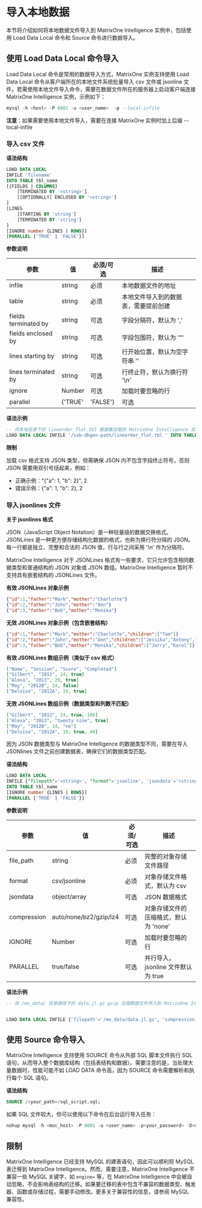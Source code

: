 # 导入本地数据

本节将介绍如何将本地数据文件导入到 MatrixOne Intelligence 实例中，包括使用 Load Data Local 命令和 Source 命令进行数据导入。

## 使用 Load Data Local 命令导入

Load Data Local 命令是常用的数据导入方式，MatrixOne 实例支持使用 Load Data Local 命令从客户端所在的本地文件系统批量导入 csv 文件或 jsonline 文件。若需使用本地文件导入命令，需要在数据文件所在的服务器上启动客户端连接 MatrixOne Intelligence 实例，示例如下：

```sql
mysql -h <host> -P 6001 -u <user_name>  -p --local-infile
```

**注意**：如果需要使用本地文件导入，需要在连接 MatrixOne 实例时加上后缀 --local-infile

### 导入 csv 文件

**语法结构**

```sql
LOAD DATA LOCAL
INFILE 'filename'
INTO TABLE tbl_name
[{FIELDS | COLUMNS}
    [TERMINATED BY '<string>']
    [[OPTIONALLY] ENCLOSED BY '<string>']
]
[LINES
    [STARTING BY 'string']
    [TERMINATED BY 'string']
]
[IGNORE number {LINES | ROWS}]
[PARALLEL {'TRUE' | 'FALSE'}]
```

**参数说明**

| 参数                   | 值                 | 必须/可选 | 描述                                                      |
| ---------------------- | ------------------ | --------- | --------------------------------------------------------- |
| infile                 | string             | 必须      | 本地数据文件的地址                                       |
| table                  | string             | 必须      | 本地文件导入到的数据表，需要提前创建                     |
| fields terminated by   | string             | 可选      | 字段分隔符，默认为 ','                                   |
| fields enclosed by     | string             | 可选      | 字段包围符，默认为 '"'                                  |
| lines starting by      | string             | 可选      | 行开始位置，默认为空字符串 ''                          |
| lines terminated by    | string             | 可选      | 行终止符，默认为换行符 '\n'                            |
| ignore                | Number             | 可选      | 加载时要忽略的行                                         |
| parallel              | {'TRUE' | 'FALSE'}  | 可选      | 并行导入，jsonline 文件默认为 true                        |

**语法示例**

```sql
-- 将本地目录下的 lineorder_flat.tbl 数据集加载到 MatrixOne Intelligence 实例中的数据表 lineorder_flat
LOAD DATA LOCAL INFILE '/ssb-dbgen-path/lineorder_flat.tbl ' INTO TABLE lineorder_flat;
```

**限制**

加载 csv 格式支持 JSON 类型，但需确保 JSON 内不包含字段终止符号，否则 JSON 需要用双引号括起来，例如：

- 正确示例："{"a": 1, "b": 2}", 2
- 错误示例：{"a": 1, "b": 2}, 2

### 导入 jsonlines 文件

**关于 jsonlines 格式**

JSON（JavaScript Object Notation）是一种轻量级的数据交换格式。JSONLines 是一种更方便存储结构化数据的格式，也称为换行符分隔的 JSON。每一行都是独立、完整和合法的 JSON 值，行与行之间采用 '\n' 作为分隔符。

MatrixOne Intelligence 对于 JSONLines 格式有一些要求，它只允许包含相同数据类型和普通结构的 JSON 对象或 JSON 数组。MatrixOne Intelligence 暂时不支持具有嵌套结构的 JSONLines 文件。

**有效 JSONLines 对象示例**

```json
{"id":1,"father":"Mark","mother":"Charlotte"}
{"id":2,"father":"John","mother":"Ann"}
{"id":3,"father":"Bob","mother":"Monika"}
```

**无效 JSONLines 对象示例（包含嵌套结构）**

```json
{"id":1,"father":"Mark","mother":"Charlotte","children":["Tom"]}
{"id":2,"father":"John","mother":"Ann","children":["Jessika","Antony","Jack"]}
{"id":3,"father":"Bob","mother":"Monika","children":["Jerry","Karol"]}
```

**有效 JSONLines 数组示例（类似于 csv 格式）**

```json
["Name", "Session", "Score", "Completed"]
["Gilbert", "2013", 24, true]
["Alexa", "2013", 29, true]
["May", "2012B", 14, false]
["Deloise", "2012A", 19, true]
```

**无效 JSONLines 数组示例（数据类型和列数不匹配）**

```json
["Gilbert", "2013", 24, true, 100]
["Alexa", "2013", "twenty nine", true]
["May", "2012B", 14, "no"]
["Deloise", "2012A", 19, true, 40]
```

因为 JSON 数据类型与 MatrixOne Intelligence 的数据类型不同，需要在导入 JSONlines 文件之前创建数据表，确保它们的数据类型匹配。

**语法结构**

```sql
LOAD DATA LOCAL
INFILE {"filepath"='<string>', "format"='jsonline', 'jsondata'='<string>', "compression"='<string>'}
INTO TABLE tbl_name
[IGNORE number {LINES | ROWS}]
[PARALLEL {'TRUE' | 'FALSE'}]
```

**参数说明**

| 参数         | 值     | 必须/可选 | 描述                                   |
| ------------ | ------ | --------- | -------------------------------------- |
| file_path    | string | 必须      | 完整的对象存储文件路径                |
| format       | csv/jsonline | 必须 | 对象存储文件格式，默认为 csv          |
| jsondata     | object/array | 可选 | JSON 数据格式                           |
| compression  | auto/none/bz2/gzip/lz4 | 可选 | 对象存储文件的压缩格式，默认为 'none' |
| IGNORE       | Number | 可选 | 加载时要忽略的行                         |
| PARALLEL     | true/false | 可选 | 并行导入，jsonline 文件默认为 true       |

**语法示例**

```sql
-- 将 /mo_data/ 目录路径下的 data.jl.gz gzip 压缩数据文件导入到 MatrixOne Intelligence 实例中的数据表 db1.a，并从第二行开始导入。


LOAD DATA LOCAL INFILE {'filepath'='/mo_data/data.jl.gz', 'compression'='gzip','format'='jsonline','jsondata'='array'} into table db1.a ignore 1 lines;
```

## 使用 Source 命令导入

MatrixOne Intelligence 支持使用 SOURCE 命令从外部 SQL 脚本文件执行 SQL 语句，从而导入整个数据库结构（包括表结构和数据）。需要注意的是，当处理大量数据时，性能可能不如 LOAD DATA 命令高，因为 SOURCE 命令需要解析和执行每个 SQL 语句。

**语法结构**

```sql
SOURCE /<your_path>/sql_script.sql;
```

如果 SQL 文件较大，你可以使用以下命令在后台运行导入任务：

```sql
nohup mysql -h <moc_host> -P 6001 -u <user_name> -p<your_password> -D<databasename> -e 'source /<your_path>/a.sql;' &
```

## 限制

MatrixOne Intelligence 已经支持 MySQL 的建表语句，因此可以顺利将 MySQL 表迁移到 MatrixOne Intelligence。然而，需要注意，MatrixOne Intelligence 不兼容一些 MySQL 关键字，如 `engine=` 等，在 MatrixOne Intelligence 中会被自动忽略，不会影响表结构的迁移。如果要迁移的表中包含不兼容的数据类型、触发器、函数或存储过程，需要手动修改。更多关于兼容性的信息，请参阅 MySQL 兼容性。

